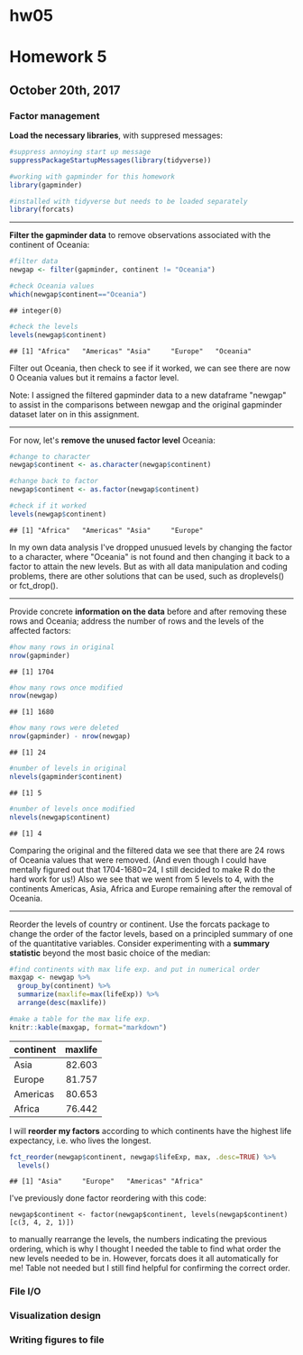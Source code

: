 hw05
================

Homework 5
==========

October 20th, 2017
------------------

### Factor management

**Load the necessary libraries**, with suppresed messages:

``` r
#suppress annoying start up message
suppressPackageStartupMessages(library(tidyverse))

#working with gapminder for this homework
library(gapminder)

#installed with tidyverse but needs to be loaded separately
library(forcats)
```

------------------------------------------------------------------------

**Filter the gapminder data** to remove observations associated with the continent of Oceania:

``` r
#filter data
newgap <- filter(gapminder, continent != "Oceania")

#check Oceania values
which(newgap$continent=="Oceania")
```

    ## integer(0)

``` r
#check the levels
levels(newgap$continent)
```

    ## [1] "Africa"   "Americas" "Asia"     "Europe"   "Oceania"

Filter out Oceania, then check to see if it worked, we can see there are now 0 Oceania values but it remains a factor level.

Note: I assigned the filtered gapminder data to a new dataframe "newgap" to assist in the comparisons between newgap and the original gapminder dataset later on in this assignment.

------------------------------------------------------------------------

For now, let's **remove the unused factor level** Oceania:

``` r
#change to character
newgap$continent <- as.character(newgap$continent)

#change back to factor
newgap$continent <- as.factor(newgap$continent)

#check if it worked
levels(newgap$continent)
```

    ## [1] "Africa"   "Americas" "Asia"     "Europe"

In my own data analysis I've dropped unusued levels by changing the factor to a character, where "Oceania" is not found and then changing it back to a factor to attain the new levels. But as with all data manipulation and coding problems, there are other solutions that can be used, such as droplevels() or fct\_drop().

------------------------------------------------------------------------

Provide concrete **information on the data** before and after removing these rows and Oceania; address the number of rows and the levels of the affected factors:

``` r
#how many rows in original
nrow(gapminder)
```

    ## [1] 1704

``` r
#how many rows once modified
nrow(newgap)
```

    ## [1] 1680

``` r
#how many rows were deleted
nrow(gapminder) - nrow(newgap)
```

    ## [1] 24

``` r
#number of levels in original
nlevels(gapminder$continent)
```

    ## [1] 5

``` r
#number of levels once modified
nlevels(newgap$continent)
```

    ## [1] 4

Comparing the original and the filtered data we see that there are 24 rows of Oceania values that were removed. (And even though I could have mentally figured out that 1704-1680=24, I still decided to make R do the hard work for us!) Also we see that we went from 5 levels to 4, with the continents Americas, Asia, Africa and Europe remaining after the removal of Oceania.

------------------------------------------------------------------------

Reorder the levels of country or continent. Use the forcats package to change the order of the factor levels, based on a principled summary of one of the quantitative variables. Consider experimenting with a **summary statistic** beyond the most basic choice of the median:

``` r
#find continents with max life exp. and put in numerical order
maxgap <- newgap %>%
  group_by(continent) %>%
  summarize(maxlife=max(lifeExp)) %>%
  arrange(desc(maxlife))

#make a table for the max life exp.
knitr::kable(maxgap, format="markdown")
```

| continent |  maxlife|
|:----------|--------:|
| Asia      |   82.603|
| Europe    |   81.757|
| Americas  |   80.653|
| Africa    |   76.442|

I will **reorder my factors** according to which continents have the highest life expectancy, i.e. who lives the longest.

``` r
fct_reorder(newgap$continent, newgap$lifeExp, max, .desc=TRUE) %>%
  levels()
```

    ## [1] "Asia"     "Europe"   "Americas" "Africa"

I've previously done factor reordering with this code:

`newgap$continent <- factor(newgap$continent, levels(newgap$continent)[c(3, 4, 2, 1)])`

to manually rearrange the levels, the numbers indicating the previous ordering, which is why I thought I needed the table to find what order the new levels needed to be in. However, forcats does it all automatically for me! Table not needed but I still find helpful for confirming the correct order.

### File I/O

### Visualization design

### Writing figures to file
